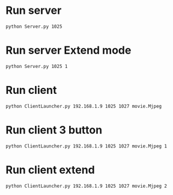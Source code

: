 # Run server
```
python Server.py 1025
```

# Run server Extend mode
```
python Server.py 1025 1
```

# Run client
```
python ClientLauncher.py 192.168.1.9 1025 1027 movie.Mjpeg
```

# Run client 3 button
```
python ClientLauncher.py 192.168.1.9 1025 1027 movie.Mjpeg 1
```

# Run client extend
```
python ClientLauncher.py 192.168.1.9 1025 1027 movie.Mjpeg 2
```